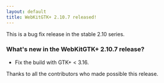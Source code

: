 ```yaml
---
layout: default
title: WebKitGTK+ 2.10.7 released!
---
```


This is a bug fix release in the stable 2.10 series.

### What's new in the WebKitGTK+ 2.10.7 release?

 - Fix the build with GTK+ < 3.16.

Thanks to all the contributors who made possible this release.
